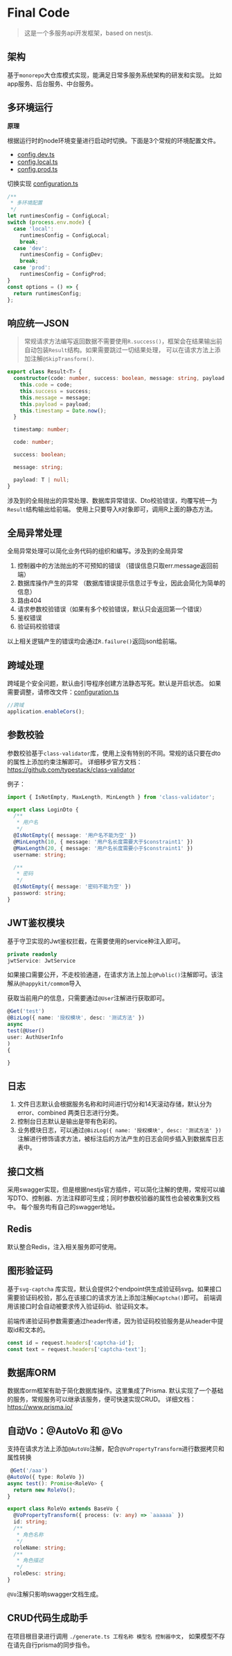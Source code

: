 # Final Code

> 这是一个多服务api开发框架，based on nestjs.

## 架构

基于`monorepo`大仓库模式实现，能满足日常多服务系统架构的研发和实现。
比如app服务、后台服务、中台服务。

## 多环境运行

**原理**

根据运行时的node环境变量进行启动时切换。下面是3个常规的环境配置文件。

- [config.dev.ts](apps%2Fapp%2Fsrc%2Fconfig%2Fconfig.dev.ts)
- [config.local.ts](apps%2Fapp%2Fsrc%2Fconfig%2Fconfig.local.ts)
- [config.prod.ts](apps%2Fapp%2Fsrc%2Fconfig%2Fconfig.prod.ts)

切换实现
[configuration.ts](apps%2Fapp%2Fsrc%2Fconfig%2Fconfiguration.ts)

```typescript
/**
 * 多环境配置
 */
let runtimesConfig = ConfigLocal;
switch (process.env.mode) {
  case 'local':
    runtimesConfig = ConfigLocal;
    break;
  case 'dev':
    runtimesConfig = ConfigDev;
    break;
  case 'prod':
    runtimesConfig = ConfigProd;
}
const options = () => {
  return runtimesConfig;
};
```

## 响应统一JSON
> 常规请求方法编写返回数据不需要使用`R.success()`，框架会在结果输出前自动包装`Result`结构。如果需要跳过一切结果处理，
> 可以在请求方法上添加注解`@SkipTransform()`.
```typescript
export class Result<T> {
  constructor(code: number, success: boolean, message: string, payload: T) {
    this.code = code;
    this.success = success;
    this.message = message;
    this.payload = payload;
    this.timestamp = Date.now();
  }

  timestamp: number;

  code: number;

  success: boolean;

  message: string;

  payload: T | null;
}
```

涉及到的全局抛出的异常处理、数据库异常错误、Dto校验错误，均覆写统一为`Result`结构输出给前端。
使用上只要导入`R`对象即可，调用R上面的静态方法。

## 全局异常处理

全局异常处理可以简化业务代码的组织和编写。涉及到的全局异常

1. 控制器中的方法抛出的不可预知的错误 （错误信息只取err.message返回前端）
2. 数据库操作产生的异常 （数据库错误提示信息过于专业，因此会简化为简单的信息）
3. 路由404
4. 请求参数校验错误（如果有多个校验错误，默认只会返回第一个错误）
5. 鉴权错误
6. 验证码校验错误

以上相关逻辑产生的错误均会通过`R.failure()`返回json给前端。

## 跨域处理

跨域是个安全问题，默认由引导程序创建方法静态写死。默认是开启状态。
如果需要调整，请修改文件：[configuration.ts](libs%2Fcommon%2Fsrc%2Fconfig%2Fconfiguration.ts)

```js
//跨域
application.enableCors();
```

## 参数校验

参数校验基于`class-validator`库，使用上没有特别的不同。常规的话只要在dto的属性上添加约束注解即可。
详细移步官方文档：https://github.com/typestack/class-validator

例子：

```typescript
import { IsNotEmpty, MaxLength, MinLength } from 'class-validator';

export class LoginDto {
  /**
   * 用户名
   */
  @IsNotEmpty({ message: '用户名不能为空' })
  @MinLength(10, { message: '用户名长度需要大于$constraint1' })
  @MaxLength(20, { message: '用户名长度需要小于$constraint1' })
  username: string;

  /**
   * 密码
   */
  @IsNotEmpty({ message: '密码不能为空' })
  password: string;
}
```

## JWT鉴权模块

基于守卫实现的Jwt鉴权拦截，在需要使用的service种注入即可。

```typescript
private readonly
jwtService: JwtService
```

如果接口需要公开，不走校验通道，在请求方法上加上`@Public()`注解即可。该注解从`@happykit/commom`导入

获取当前用户的信息，只需要通过`@User`注解进行获取即可。

```typescript
@Get('test')
@BizLog({ name: '授权模块', desc: '测试方法' })
async
test(@User()
user: AuthUserInfo
)
{

}
```

## 日志

1. 文件日志默认会根据服务名称和时间进行切分和14天滚动存储，默认分为error、combined 两类日志进行分类。
2. 控制台日志默认是输出是带有色彩的。
3. 业务模块日志，可以通过`@BizLog({ name: '授权模块', desc: '测试方法' })`注解进行修饰请求方法，被标注后的方法产生的日志会同步插入到数据库日志表中。

## 接口文档

采用swagger实现，但是根据nestjs官方插件，可以简化注解的使用，常规可以编写DTO、控制器、方法注释即可生成；同时参数校验器的属性也会被收集到文档中。
每个服务均有自己的swagger地址。

## Redis

默认整合Redis，注入相关服务即可使用。

## 图形验证码

基于`svg-captcha`
库实现，默认会提供2个endpoint供生成验证码svg。如果接口需要验证码校验，那么在该接口的请求方法上添加注解`@Captcha()`即可。
前端调用该接口时会自动被要求传入验证码id、验证码文本。

前端传递验证码参数需要通过header传递，因为验证码校验服务是从header中提取id和文本的。
```typescript
const id = request.headers['captcha-id'];
const text = request.headers['captcha-text'];
```

## 数据库ORM
数据库orm框架有助于简化数据库操作。这里集成了Prisma.
默认实现了一个基础的服务，常规服务可以继承该服务，便可快速实现CRUD。
详细文档：https://www.prisma.io/

## 自动Vo：@AutoVo 和 @Vo
支持在请求方法上添加`@AutoVo`注解，配合`@VoPropertyTransform`进行数据拷贝和属性转换
```typescript
 @Get('/aaa')
@AutoVo({ type: RoleVo })
async test(): Promise<RoleVo> {
  return new RoleVo();
}

export class RoleVo extends BaseVo {
  @VoPropertyTransform({ process: (v: any) => `aaaaaa` })
  id: string;
  /**
   * 角色名称
   */
  roleName: string;
  /**
   * 角色描述
   */
  roleDesc: string;
}
```
`@Vo`注解只影响swagger文档生成。

## CRUD代码生成助手

在项目根目录进行调用 `./generate.ts 工程名称 模型名 控制器中文`，
如果模型不存在请先自行prisma的同步指令。

